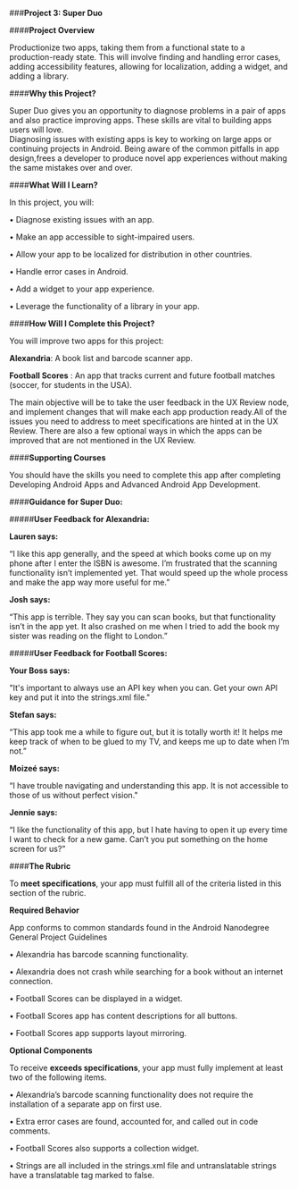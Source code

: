 ###**Project 3: Super Duo**

####**Project Overview**

Productionize two apps, taking them from a functional state to a production-ready state. This will involve finding and handling error cases, adding accessibility features, allowing for localization, adding a widget, and adding a library.

####**Why this Project?**

Super Duo gives you an opportunity to diagnose problems in a pair of apps and also practice improving apps. These skills are vital to building apps users will love.  
Diagnosing issues with existing apps is key to working on large apps or continuing projects in Android.
Being aware of the common pitfalls in app design,frees a developer to produce novel app experiences without making the same mistakes over and over.

####**What Will I Learn?**

In this project, you will:

•	Diagnose existing issues with an app.

•	Make an app accessible to sight-impaired users.

•	Allow your app to be localized for distribution in other countries.

•	Handle error cases in Android.

•	Add a widget to your app experience.

•	Leverage the functionality of a library in your app.

####**How Will I Complete this Project?**

You will improve two apps for this project:

**Alexandria**: A book list and barcode scanner app.

**Football Scores** : An app that tracks current and future football matches (soccer, for students in the USA).

The main objective will be to take the user feedback in the UX Review node, and implement changes that will make each app production ready.All of the issues you need to address to meet specifications are hinted at in the UX Review. There are also a few optional ways in which the apps can be improved that are not mentioned in the UX Review.

####**Supporting Courses**

You should have the skills you need to complete this app after completing Developing Android Apps and Advanced Android App Development.

####**Guidance for Super Duo:**

#####**User Feedback for Alexandria:**

**Lauren says:**

“I like this app generally, and the speed at which books come up on my phone after I enter the ISBN is awesome. I’m frustrated that the scanning functionality isn’t implemented yet. That would speed up the whole process and make the app way more useful for me.”

**Josh says:**

“This app is terrible. They say you can scan books, but that functionality isn’t in the app yet. It also crashed on me when I tried to add the book my sister was reading on the flight to London.”

#####**User Feedback for Football Scores:**

**Your Boss says:**

"It's important to always use an API key when you can. Get your own API key and put it into the strings.xml file."

**Stefan says:**

“This app took me a while to figure out, but it is totally worth it! It helps me keep track of when to be glued to my TV, and keeps me up to date when I’m not.”

**Moizeé says:**

“I have trouble navigating and understanding this app. It is not accessible to those of us without perfect vision."

**Jennie says:**

“I like the functionality of this app, but I hate having to open it up every time I want to check for a new game. Can’t you put something on the home screen for us?”

####**The Rubric**

To **meet specifications**, your app must fulfill all of the criteria listed in this section of the rubric.

**Required Behavior**

App conforms to common standards found in the Android Nanodegree General Project Guidelines

•	Alexandria has barcode scanning functionality.

•	Alexandria does not crash while searching for a book without an internet connection.

•	Football Scores can be displayed in a widget.

•	Football Scores app has content descriptions for all buttons.

•	Football Scores app supports layout mirroring.

**Optional Components**

To receive **exceeds specifications**, your app must fully implement at least two of the following items.

•	Alexandria’s barcode scanning functionality does not require the installation of a separate app on first use.		

•	Extra error cases are found, accounted for, and called out in code comments.		

•	Football Scores also supports a collection widget.		

•	Strings are all included in the strings.xml file and untranslatable strings have a translatable tag marked to false.		


